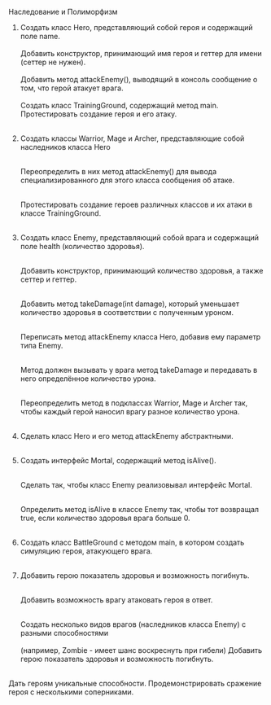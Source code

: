 Наследование и Полиморфизм
<br>
1. Создать класс Hero, представляющий собой героя и содержащий поле
   name.<br><br>
   Добавить конструктор, принимающий имя героя и геттер для имени (сеттер не нужен).<br><br>
   Добавить метод attackEnemy(), выводящий в консоль сообщение о том,
   что герой атакует врага.<br><br>
   Создать класс TrainingGround, содержащий метод main. Протестировать
   создание героя и его атаку.<br><br>

2. Создать классы Warrior, Mage и Archer, представляющие собой
   наследников класса Hero<br><br>

   Переопределить в них метод attackEnemy() для вывода
   специализированного для этого класса сообщения об атаке.<br><br>

   Протестировать создание героев различных классов и их атаки в классе
   TrainingGround.<br><br>

3. Создать класс Enemy, представляющий собой врага и содержащий поле
   health (количество здоровья).<br><br>

   Добавить конструктор, принимающий количество здоровья, а также сеттер
   и геттер. <br><br>

   Добавить метод takeDamage(int damage), который уменьшает количество
   здоровья в соответствии с полученным уроном.<br><br>

   Переписать метод attackEnemy класса Hero, добавив ему параметр типа
   Enemy.<br><br>

   Метод должен вызывать у врага метод takeDamage и передавать в него
   определённое количество урона.<br><br>

   Переопределить метод в подклассах Warrior, Mage и Archer так, чтобы
   каждый герой наносил врагу разное количество урона.<br><br>

4. Сделать класс Hero и его метод attackEnemy абстрактными.<br><br>

5. Создать интерфейс Mortal, содержащий метод isAlive(). <br><br>

   Сделать так, чтобы класс Enemy реализовывал интерфейс Mortal. <br><br>

   Определить метод isAlive в классе Enemy так, чтобы тот возвращал true,
   если количество здоровья врага больше 0.<br><br>

6. Создать класс BattleGround с методом main, в котором создать симуляцию
   героя, атакующего врага.<br><br>

7.  Добавить герою показатель здоровья и возможность погибнуть.<br><br>

    Добавить возможность врагу атаковать героя в ответ.<br><br>

    Создать несколько видов врагов (наследников класса Enemy) с разными
способностями <br> <br>
(например, Zombie - имеет шанс воскреснуть при гибели) Добавить герою показатель здоровья и возможность погибнуть.<br><br>

   Дать героям уникальные способности.
   Продемонстрировать сражение героя с несколькими соперниками.